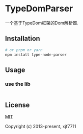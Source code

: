 # TypeDomParser

一个基于TypeDom框架的Dom解析器.

## Installation

```bash
# or pnpm or yarn
npm install type-node-parser
```

## Usage

### use the lib

```ts


```
## License

[MIT](https://opensource.org/licenses/MIT)

Copyright (c) 2013-present, xjf7711

